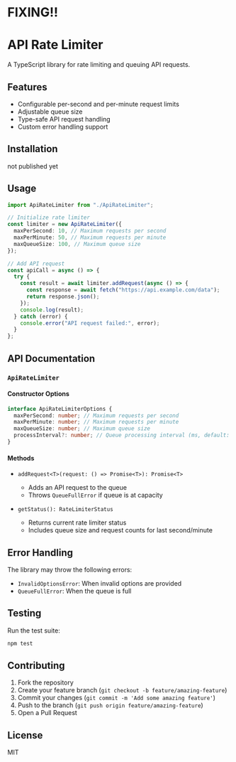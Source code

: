 # FIXING!!

# API Rate Limiter

A TypeScript library for rate limiting and queuing API requests.

## Features

- Configurable per-second and per-minute request limits
- Adjustable queue size
- Type-safe API request handling
- Custom error handling support

## Installation

not published yet

## Usage

```typescript
import ApiRateLimiter from "./ApiRateLimiter";

// Initialize rate limiter
const limiter = new ApiRateLimiter({
  maxPerSecond: 10, // Maximum requests per second
  maxPerMinute: 50, // Maximum requests per minute
  maxQueueSize: 100, // Maximum queue size
});

// Add API request
const apiCall = async () => {
  try {
    const result = await limiter.addRequest(async () => {
      const response = await fetch("https://api.example.com/data");
      return response.json();
    });
    console.log(result);
  } catch (error) {
    console.error("API request failed:", error);
  }
};
```

## API Documentation

### `ApiRateLimiter`

#### Constructor Options

```typescript
interface ApiRateLimiterOptions {
  maxPerSecond: number; // Maximum requests per second
  maxPerMinute: number; // Maximum requests per minute
  maxQueueSize: number; // Maximum queue size
  processInterval?: number; // Queue processing interval (ms, default: 1000)
}
```

#### Methods

- `addRequest<T>(request: () => Promise<T>): Promise<T>`

  - Adds an API request to the queue
  - Throws `QueueFullError` if queue is at capacity

- `getStatus(): RateLimiterStatus`
  - Returns current rate limiter status
  - Includes queue size and request counts for last second/minute

## Error Handling

The library may throw the following errors:

- `InvalidOptionsError`: When invalid options are provided
- `QueueFullError`: When the queue is full

## Testing

Run the test suite:

```bash
npm test
```

## Contributing

1. Fork the repository
2. Create your feature branch (`git checkout -b feature/amazing-feature`)
3. Commit your changes (`git commit -m 'Add some amazing feature'`)
4. Push to the branch (`git push origin feature/amazing-feature`)
5. Open a Pull Request

## License

MIT

```

```
